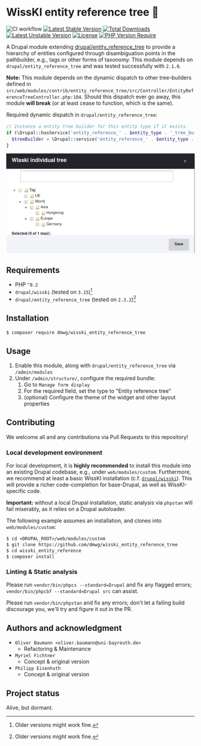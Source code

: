 # WissKI entity reference tree 🌳️

![CI workflow](https://github.com/dmwg/wisski_entity_reference_tree/actions/workflows/ci.yml/badge.svg?branch=main) [![Latest Stable Version](http://poser.pugx.org/dmwg/wisski_entity_reference_tree/v)](https://packagist.org/packages/dmwg/wisski_entity_reference_tree) [![Total Downloads](http://poser.pugx.org/dmwg/wisski_entity_reference_tree/downloads)](https://packagist.org/packages/dmwg/wisski_entity_reference_tree) [![Latest Unstable Version](http://poser.pugx.org/dmwg/wisski_entity_reference_tree/v/unstable)](https://packagist.org/packages/dmwg/wisski_entity_reference_tree) [![License](http://poser.pugx.org/dmwg/wisski_entity_reference_tree/license)](https://packagist.org/packages/dmwg/wisski_entity_reference_tree) [![PHP Version Require](http://poser.pugx.org/dmwg/wisski_entity_reference_tree/require/php)](https://packagist.org/packages/dmwg/wisski_entity_reference_tree)

A Drupal module extending [drupal/entity_reference_tree](https://www.drupal.org/project/entity_reference_tree) to provide a hierarchy of entities configured through disambiguation points in the pathbuilder, e.g., tags or other forms of taxonomy.
This module depends on `drupal/entity_reference_tree` and was tested successfully with `2.1.0`.

**Note:** This module depends on the dynamic dispatch to other tree-builders defined in `src/web/modules/contrib/entity_reference_tree/src/Controller/EntityReferenceTreeController.php:104`.
Should this dispatch ever go away, this module **will break** (or at least cease to function, which is the same).

Required dynamic dispatch in `drupal/entity_reference_tree`:
```php
// Instance a entity tree builder for this entity type if it exists.
if (\Drupal::hasService('entity_reference_' . $entity_type . '_tree_builder')) {
  $treeBuilder = \Drupal::service('entity_reference_' . $entity_type . '_tree_builder');
}
```

![](./screenshot.png "A screenshot of the reference tree widget")

## Requirements

* PHP `^8.2`
* `drupal/wisski` (tested on `3.15`)[^1]
* `drupal/entity_reference_tree` (tested on `2.3.2`)[^1]

[^1]: Older versions might work fine.

## Installation

```shell
$ composer require dmwg/wisski_entity_reference_tree
```

## Usage

1. Enable this module, along with `drupal/entity_reference_tree` via `/admin/modules`
2. Under `/admin/structure/`, configure the required bundle:
   1. Go to `Manage form display`
   2. For the required field, set the type to "Entity reference tree"
   3. (optional) Configure the theme of the widget and other layout properties

## Contributing

We welcome all and any contributions via Pull Requests to this repository!

### Local development environment

For local development, it is **highly recommended** to install this module into an existing Drupal codebase, e.g., under `web/modules/custom`.
Furthermore, we recommend at least a basic WissKI installation (c.f. [`drupal/wisski`](https://www.drupal.org/project/wisski)).
This will provide a richer code-completion for base-Drupal, as well as WissKI-specific code.

**Important:** without a local Drupal installation, static analysis via `phpstan` will fail miserably, as it relies on a Drupal autoloader.

The following example assumes an installation, and clones into `web/modules/custom`:
```shell
$ cd <DRUPAL_ROOT>/web/modules/custom
$ git clone https://github.com/dmwg/wisski_entity_reference_tree
$ cd wisski_entity_reference
$ composer install
```

### Linting & Static analysis

Please run `vendor/bin/phpcs --standard=Drupal` and fix any flagged errors; `vendor/bin/phpcbf --standard=Drupal src` can assist.

Please run `vendor/bin/phpstan` and fix any errors; don't let a failing build discourage you, we'll try and figure it out in the PR.

## Authors and acknowledgment

* `Oliver Baumann <oliver.baumann@uni-bayreuth.de>`
  * Refactoring & Maintenance
* `Myriel Fichtner`
  * Concept & original version
* `Philipp Eisenhuth`
  * Concept & original version

## Project status

Alive, but dormant.
